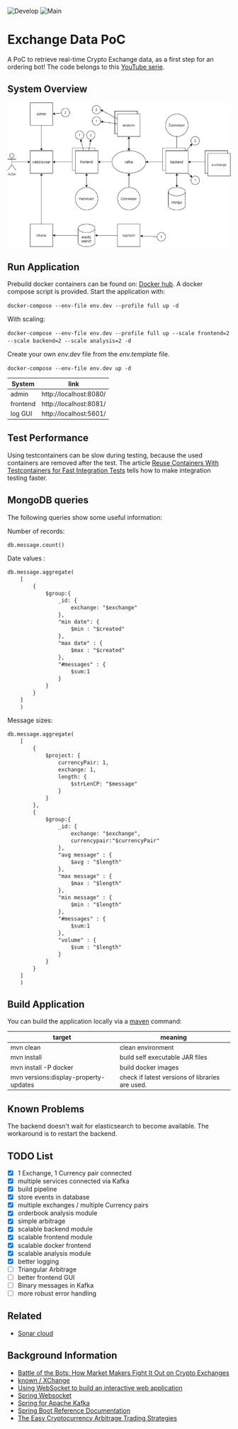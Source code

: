 ![Develop](https://github.com/buildingsoftwareblocks/exchange/workflows/Develop/badge.svg)
![Main](https://github.com/buildingsoftwareblocks/exchange/workflows/Main/badge.svg)

# Exchange Data PoC

A PoC to retrieve real-time Crypto Exchange data, as a first step for an ordering bot! The code belongs to this
[YouTube serie](https://www.youtube.com/playlist?list=PLQkCUEPgDgc1dItDlEjQ-sTXjY7kR-76z).

## System Overview

![System Overview](system-overview.png)

## Run Application

Prebuild docker containers can be found on: [Docker hub](https://hub.docker.com/u/buildingsoftwareblocks). A docker
compose script is provided. Start the application with:

``
docker-compose --env-file env.dev --profile full up -d
``

With scaling:

``
docker-compose --env-file env.dev --profile full up --scale frontend=2 --scale backend=2 --scale analysis=2 -d
``

Create your own *env.dev* file from the *env.template* file.

``
docker-compose --env-file env.dev up -d
``

| System | link |
| ------- | --- |
| admin | http://localhost:8080/ |
| frontend | http://localhost:8081/ |
| log GUI | http://localhost:5601/ |

## Test Performance

Using testcontainers can be slow during testing, because the used containers are removed after the test. The article
[Reuse Containers With Testcontainers for Fast Integration Tests](https://rieckpil.de/reuse-containers-with-testcontainers-for-fast-integration-tests/)
tells how to make integration testing faster.

## MongoDB queries

The following queries show some useful information:

Number of records:

````mongodb
db.message.count()
````

Date values :

````mongodb
db.message.aggregate(
    [
        {
            $group:{
                _id: {
                    exchange: "$exchange"
                },
                "min date": {
                    $min : "$created"
                },
                "max date" : {
                    $max : "$created"
                },
                "#messages" : {
                    $sum:1
                }
            }
        }
    ]
    )
````

Message sizes:

````mongodb
db.message.aggregate(
    [
        {
            $project: {
                currencyPair: 1,
                exchange: 1,
                length: {
                    $strLenCP: "$message"
                }
            }
        },
        {
            $group:{
                _id: {
                    exchange: "$exchange",
                    currencypair:"$currencyPair"
                },
                "avg message" : {
                    $avg : "$length"
                },
                "max message" : {
                    $max : "$length"
                },
                "min message" : {
                    $min : "$length"
                },
                "#messages" : {
                    $sum:1
                },
                "volume" : {
                    $sum : "$length"
                }
            }
        }
    ]
    )
````

## Build Application

You can build the application locally via a [maven](https://maven.apache.org/) command:

| target                                | meaning                                         |
|---------------------------------------|-------------------------------------------------|
| mvn clean                             | clean environment                               |
| mvn install                           | build self executable JAR files                 |
| mvn install -P docker                 | build docker images                             |
| mvn versions:display-property-updates | check if latest versions of libraries are used. |

## Known Problems

The backend doesn't wait for elasticsearch to become available. The workaround is to restart the backend.

## TODO List

- [x] 1 Exchange, 1 Currency pair connected
- [x] multiple services connected via Kafka
- [x] build pipeline
- [x] store events in database
- [x] multiple exchanges / multiple Currency pairs
- [x] orderbook analysis module
- [x] simple arbitrage
- [x] scalable backend module
- [x] scalable frontend module
- [x] scalable docker frontend
- [x] scalable analysis module
- [x] better logging
- [ ] Triangular Arbitrage
- [ ] better frontend GUI
- [ ] Binary messages in Kafka
- [ ] more robust error handling

## Related

- [Sonar cloud](https://sonarcloud.io/dashboard?id=buildingsoftwareblocks_exchange)

## Background Information

- [Battle of the Bots: How Market Makers Fight It Out on Crypto Exchanges](https://medium.com/swlh/battle-of-the-bots-how-market-makers-fight-it-out-on-crypto-exchanges-2482eb937107)
- [known / XChange](https://github.com/knowm/XChange)
- [Using WebSocket to build an interactive web application](https://spring.io/guides/gs/messaging-stomp-websocket/)
- [Spring Websocket](https://docs.spring.io/spring-framework/docs/current/reference/html/web.html#websocket-stomp-handle-send)
- [Spring for Apache Kafka](https://docs.spring.io/spring-kafka/docs/current/reference/html/#even-quicker-with-spring-boot)
- [Spring Boot Reference Documentation](https://docs.spring.io/spring-boot/docs/current/maven-plugin/reference/htmlsingle/#build-image)
- [The Easy Cryptocurrency Arbitrage Trading Strategies](https://blog.shrimpy.io/blog/cryptocurrency-arbitrage-a-lucrative-trading-strategy)
